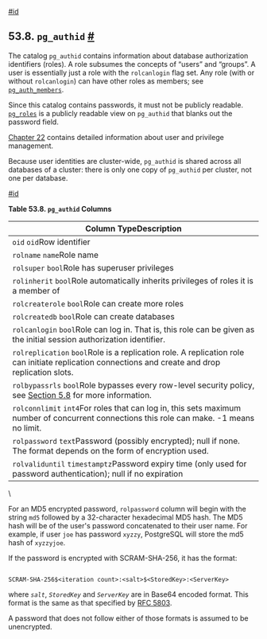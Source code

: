 [#id](#CATALOG-PG-AUTHID)

## 53.8. `pg_authid` [#](#CATALOG-PG-AUTHID)



The catalog `pg_authid` contains information about database authorization identifiers (roles). A role subsumes the concepts of “users” and “groups”. A user is essentially just a role with the `rolcanlogin` flag set. Any role (with or without `rolcanlogin`) can have other roles as members; see [`pg_auth_members`](catalog-pg-auth-members).

Since this catalog contains passwords, it must not be publicly readable. [`pg_roles`](view-pg-roles) is a publicly readable view on `pg_authid` that blanks out the password field.

[Chapter 22](user-manag) contains detailed information about user and privilege management.

Because user identities are cluster-wide, `pg_authid` is shared across all databases of a cluster: there is only one copy of `pg_authid` per cluster, not one per database.

[#id](#id-1.10.4.10.7)

**Table 53.8. `pg_authid` Columns**

| Column TypeDescription                                                                                                                            |
| ------------------------------------------------------------------------------------------------------------------------------------------------- |
| `oid` `oid`Row identifier                                                                                                                         |
| `rolname` `name`Role name                                                                                                                         |
| `rolsuper` `bool`Role has superuser privileges                                                                                                    |
| `rolinherit` `bool`Role automatically inherits privileges of roles it is a member of                                                              |
| `rolcreaterole` `bool`Role can create more roles                                                                                                  |
| `rolcreatedb` `bool`Role can create databases                                                                                                     |
| `rolcanlogin` `bool`Role can log in. That is, this role can be given as the initial session authorization identifier.                             |
| `rolreplication` `bool`Role is a replication role. A replication role can initiate replication connections and create and drop replication slots. |
| `rolbypassrls` `bool`Role bypasses every row-level security policy, see [Section 5.8](ddl-rowsecurity) for more information.                 |
| `rolconnlimit` `int4`For roles that can log in, this sets maximum number of concurrent connections this role can make. -1 means no limit.         |
| `rolpassword` `text`Password (possibly encrypted); null if none. The format depends on the form of encryption used.                               |
| `rolvaliduntil` `timestamptz`Password expiry time (only used for password authentication); null if no expiration                                  |

\


For an MD5 encrypted password, `rolpassword` column will begin with the string `md5` followed by a 32-character hexadecimal MD5 hash. The MD5 hash will be of the user's password concatenated to their user name. For example, if user `joe` has password `xyzzy`, PostgreSQL will store the md5 hash of `xyzzyjoe`.

If the password is encrypted with SCRAM-SHA-256, it has the format:

```

SCRAM-SHA-256$<iteration count>:<salt>$<StoredKey>:<ServerKey>
```

where *`salt`*, *`StoredKey`* and *`ServerKey`* are in Base64 encoded format. This format is the same as that specified by [RFC 5803](https://tools.ietf.org/html/rfc5803).

A password that does not follow either of those formats is assumed to be unencrypted.